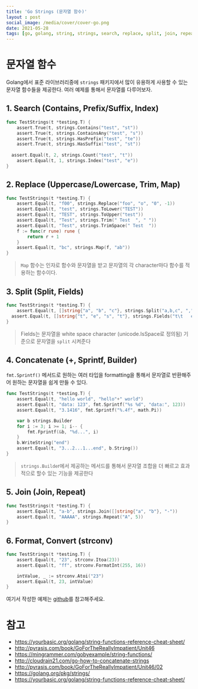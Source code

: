 ```yaml
---
title: 'Go Strings (문자열 함수)'
layout : post
social_image: /media/cover/cover-go.png
date: 2021-05-28
tags: [go, golang, string, strings, search, replace, split, join, repeat, 스트링, 문자열, 고랭, 치환]
---
```


# 문자열 함수

Golang에서 표준 라이브러리중에 `strings` 패키지에서 많이 유용하게 사용할 수 있는 문자열 함수들을 제공한다. 여러 예제를 통해서 문자열를 다루어보자. 

## 1. Search (Contains, Prefix/Suffix, Index)

```go
func TestStrings(t *testing.T) {
	assert.True(t, strings.Contains("test", "st"))
	assert.True(t, strings.ContainsAny("test", "s"))
	assert.True(t, strings.HasPrefix("test", "te"))
	assert.True(t, strings.HasSuffix("test", "st"))
  
  assert.Equal(t, 2, strings.Count("test", "t"))
	assert.Equal(t, 1, strings.Index("test", "e"))
}
```



## 2. Replace (Uppercase/Lowercase, Trim, Map)

```go
func TestStrings(t *testing.T) {
	assert.Equal(t, "f00", strings.Replace("foo", "o", "0", -1))
	assert.Equal(t, "test", strings.ToLower("TEST"))
	assert.Equal(t, "TEST", strings.ToUpper("test"))
	assert.Equal(t, "Test", strings.Trim(" Test  ", " "))
	assert.Equal(t, "Test", strings.TrimSpace(" Test  "))
	f := func(r rune) rune {
		return r + 1
	}
	assert.Equal(t, "bc", strings.Map(f, "ab"))
}
```

> `Map` 함수는 인자로 함수와 문자열을 받고 문자열의 각 character마다 함수를 적용하는 함수이다.

## 3. Split (Split, Fields)

```go
func TestStrings(t *testing.T) {
	assert.Equal(t, []string{"a", "b", "c"}, strings.Split("a,b,c", ","))
  assert.Equal(t, []string{"t", "e", "s", "t"}, strings.Fields("t\t   e s t"))
}
```

> Fields는 문자열을 white space character (unicode.IsSpace로 정의됨) 기준으로 문자열을 `split` 시켜준다

## 4. Concatenate (+, Sprintf, Builder)

`fmt.Sprintf()` 메서드로 원하는 여러 타입을 formatting을 통해서 문자열로 반환해주어 원하는 문자열을 쉽게 만들 수 있다.

```go
func TestStrings(t *testing.T) {
	assert.Equal(t, "hello world", "hello"+" world")
	assert.Equal(t, "data: 123", fmt.Sprintf("%s %d", "data:", 123))
	assert.Equal(t, "3.1416", fmt.Sprintf("%.4f", math.Pi))

	var b strings.Builder
	for i := 3; i >= 1; i-- {
		fmt.Fprintf(&b, "%d...", i)
	}
	b.WriteString("end")
	assert.Equal(t, "3...2...1...end", b.String())
}
```

> `strings.Builde`r에서 제공하는 메서드를 통해서 문자열 조합을 더 빠르고 효과적으로 할수 있는 기능을 제공한다

## 5. Join (Join, Repeat)

```go
func TestStrings(t *testing.T) {
	assert.Equal(t, "a-b", strings.Join([]string{"a", "b"}, "-"))
	assert.Equal(t, "AAAAA", strings.Repeat("A", 5))
}
```



## 6. Format, Convert (strconv)

```go
func TestStrings(t *testing.T) {
	assert.Equal(t, "23", strconv.Itoa(23))
	assert.Equal(t, "ff", strconv.FormatInt(255, 16))

	intValue, _ := strconv.Atoi("23")
	assert.Equal(t, 23, intValue)
}
```


여기서 작성한 예제는 [github](https://github.com/kenshin579/tutorials-go/tree/master/go-strings)를 참고해주세요. 


# 참고

- https://yourbasic.org/golang/string-functions-reference-cheat-sheet/
- http://pyrasis.com/book/GoForTheReallyImpatient/Unit46
- https://mingrammer.com/gobyexample/string-functions/
- http://cloudrain21.com/go-how-to-concatenate-strings
- http://pyrasis.com/book/GoForTheReallyImpatient/Unit46/02
- https://golang.org/pkg/strings/
- https://yourbasic.org/golang/string-functions-reference-cheat-sheet/





